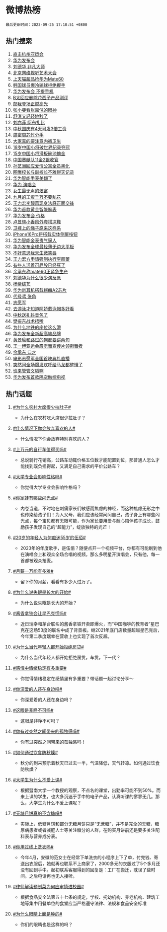 # 微博热榜

`最后更新时间：2023-09-25 17:10:51 +0800`

## 热门搜索

1. [直击杭州亚运会](https://m.weibo.cn/search?containerid=100103type%3D1%26t%3D10%26q%3D%23%E7%9B%B4%E5%87%BB%E6%9D%AD%E5%B7%9E%E4%BA%9A%E8%BF%90%E4%BC%9A%23&stream_entry_id=51&isnewpage=1&extparam=seat%3D1%26q%3D%2523%25E7%259B%25B4%25E5%2587%25BB%25E6%259D%25AD%25E5%25B7%259E%25E4%25BA%259A%25E8%25BF%2590%25E4%25BC%259A%2523%26dgr%3D0%26filter_type%3Drealtimehot%26pos%3D0%26c_type%3D51%26stream_entry_id%3D51%26cate%3D10103%26display_time%3D1695633050%26pre_seqid%3D1695633050378013082195)
1. [华为发布会](https://m.weibo.cn/search?containerid=100103type%3D1%26t%3D10%26q%3D%E5%8D%8E%E4%B8%BA%E5%8F%91%E5%B8%83%E4%BC%9A&stream_entry_id=31&isnewpage=1&extparam=seat%3D1%26q%3D%25E5%258D%258E%25E4%25B8%25BA%25E5%258F%2591%25E5%25B8%2583%25E4%25BC%259A%26dgr%3D0%26flag%3D4%26c_type%3D31%26realpos%3D1%26cate%3D5001%26filter_type%3Drealtimehot%26pos%3D0%26lcate%3D5001%26band_rank%3D1%26stream_entry_id%3D31%26display_time%3D1695633050%26pre_seqid%3D1695633050378013082195)
1. [刘德华 非凡大师](https://m.weibo.cn/search?containerid=100103type%3D1%26t%3D10%26q%3D%E5%88%98%E5%BE%B7%E5%8D%8E+%E9%9D%9E%E5%87%A1%E5%A4%A7%E5%B8%88&stream_entry_id=31&isnewpage=1&extparam=seat%3D1%26q%3D%25E5%2588%2598%25E5%25BE%25B7%25E5%258D%258E%2520%25E9%259D%259E%25E5%2587%25A1%25E5%25A4%25A7%25E5%25B8%2588%26dgr%3D0%26flag%3D4%26c_type%3D31%26realpos%3D2%26cate%3D5001%26filter_type%3Drealtimehot%26pos%3D1%26lcate%3D5001%26band_rank%3D2%26stream_entry_id%3D31%26display_time%3D1695633050%26pre_seqid%3D1695633050378013082195)
1. [北京网络视听艺术大会](https://m.weibo.cn/search?containerid=100103type%3D1%26t%3D10%26q%3D%23%E5%8C%97%E4%BA%AC%E7%BD%91%E7%BB%9C%E8%A7%86%E5%90%AC%E8%89%BA%E6%9C%AF%E5%A4%A7%E4%BC%9A%23&stream_entry_id=31&isnewpage=1&extparam=seat%3D1%26q%3D%2523%25E5%258C%2597%25E4%25BA%25AC%25E7%25BD%2591%25E7%25BB%259C%25E8%25A7%2586%25E5%2590%25AC%25E8%2589%25BA%25E6%259C%25AF%25E5%25A4%25A7%25E4%25BC%259A%2523%26dgr%3D0%26flag%3D0%26c_type%3D31%26realpos%3D3%26cate%3D5001%26filter_type%3Drealtimehot%26pos%3D2%26lcate%3D5001%26band_rank%3D3%26stream_entry_id%3D31%26display_time%3D1695633050%26pre_seqid%3D1695633050378013082195)
1. [上天猫超品抢华为Mate60](https://m.weibo.cn/search?containerid=100103type%3D1%26t%3D10%26q%3D%23%E4%B8%8A%E5%A4%A9%E7%8C%AB%E8%B6%85%E5%93%81%E6%8A%A2%E5%8D%8E%E4%B8%BAMate60%23&stream_entry_id=31&isnewpage=1&extparam=seat%3D1%26q%3D%2523%25E4%25B8%258A%25E5%25A4%25A9%25E7%258C%25AB%25E8%25B6%2585%25E5%2593%2581%25E6%258A%25A2%25E5%258D%258E%25E4%25B8%25BAMate60%2523%26is_ad_pos%3D1%26adid%3D205489%26c_type%3D31%26band_rank%3D4%26cate%3D5001%26dgr%3D0%26stream_entry_id%3D31%26pos%3D3%26topic_ad%3D1%26filter_type%3Drealtimehot%26lcate%3D5001%26display_time%3D1695633050%26pre_seqid%3D1695633050378013082195)
1. [韩国球员爆冷输球拒绝握手](https://m.weibo.cn/search?containerid=100103type%3D1%26t%3D10%26q%3D%23%E9%9F%A9%E5%9B%BD%E7%90%83%E5%91%98%E7%88%86%E5%86%B7%E8%BE%93%E7%90%83%E6%8B%92%E7%BB%9D%E6%8F%A1%E6%89%8B%23&stream_entry_id=31&isnewpage=1&extparam=seat%3D1%26q%3D%2523%25E9%259F%25A9%25E5%259B%25BD%25E7%2590%2583%25E5%2591%2598%25E7%2588%2586%25E5%2586%25B7%25E8%25BE%2593%25E7%2590%2583%25E6%258B%2592%25E7%25BB%259D%25E6%258F%25A1%25E6%2589%258B%2523%26dgr%3D0%26flag%3D1%26c_type%3D31%26realpos%3D4%26cate%3D5001%26filter_type%3Drealtimehot%26pos%3D4%26lcate%3D5001%26band_rank%3D4%26stream_entry_id%3D31%26display_time%3D1695633050%26pre_seqid%3D1695633050378013082195)
1. [华为发布会 不提手机](https://m.weibo.cn/search?containerid=100103type%3D1%26t%3D10%26q%3D%E5%8D%8E%E4%B8%BA%E5%8F%91%E5%B8%83%E4%BC%9A+%E4%B8%8D%E6%8F%90%E6%89%8B%E6%9C%BA&stream_entry_id=31&isnewpage=1&extparam=seat%3D1%26q%3D%25E5%258D%258E%25E4%25B8%25BA%25E5%258F%2591%25E5%25B8%2583%25E4%25BC%259A%2520%25E4%25B8%258D%25E6%258F%2590%25E6%2589%258B%25E6%259C%25BA%26dgr%3D0%26flag%3D1%26c_type%3D31%26realpos%3D5%26cate%3D5001%26filter_type%3Drealtimehot%26pos%3D5%26lcate%3D5001%26band_rank%3D5%26stream_entry_id%3D31%26display_time%3D1695633050%26pre_seqid%3D1695633050378013082195)
1. [B太回应删除花西子产品测评](https://m.weibo.cn/search?containerid=100103type%3D1%26t%3D10%26q%3D%23B%E5%A4%AA%E5%9B%9E%E5%BA%94%E5%88%A0%E9%99%A4%E8%8A%B1%E8%A5%BF%E5%AD%90%E4%BA%A7%E5%93%81%E6%B5%8B%E8%AF%84%23&stream_entry_id=31&isnewpage=1&extparam=seat%3D1%26q%3D%2523B%25E5%25A4%25AA%25E5%259B%259E%25E5%25BA%2594%25E5%2588%25A0%25E9%2599%25A4%25E8%258A%25B1%25E8%25A5%25BF%25E5%25AD%2590%25E4%25BA%25A7%25E5%2593%2581%25E6%25B5%258B%25E8%25AF%2584%2523%26dgr%3D0%26flag%3D1%26c_type%3D31%26realpos%3D6%26cate%3D5001%26filter_type%3Drealtimehot%26pos%3D6%26lcate%3D5001%26band_rank%3D6%26stream_entry_id%3D31%26display_time%3D1695633050%26pre_seqid%3D1695633050378013082195)
1. [邮我登场正燃高光](https://m.weibo.cn/search?containerid=100103type%3D1%26t%3D10%26q%3D%23%E9%82%AE%E6%88%91%E7%99%BB%E5%9C%BA%E6%AD%A3%E7%87%83%E9%AB%98%E5%85%89%23&stream_entry_id=31&isnewpage=1&extparam=seat%3D1%26q%3D%2523%25E9%2582%25AE%25E6%2588%2591%25E7%2599%25BB%25E5%259C%25BA%25E6%25AD%25A3%25E7%2587%2583%25E9%25AB%2598%25E5%2585%2589%2523%26is_ad_pos%3D1%26adid%3D205365%26c_type%3D31%26band_rank%3D7%26cate%3D5001%26dgr%3D0%26stream_entry_id%3D31%26pos%3D7%26topic_ad%3D1%26filter_type%3Drealtimehot%26lcate%3D5001%26display_time%3D1695633050%26pre_seqid%3D1695633050378013082195)
1. [张小斐看张嘉倪的眼神](https://m.weibo.cn/search?containerid=100103type%3D1%26t%3D10%26q%3D%E5%BC%A0%E5%B0%8F%E6%96%90%E7%9C%8B%E5%BC%A0%E5%98%89%E5%80%AA%E7%9A%84%E7%9C%BC%E7%A5%9E&stream_entry_id=31&isnewpage=1&extparam=seat%3D1%26q%3D%25E5%25BC%25A0%25E5%25B0%258F%25E6%2596%2590%25E7%259C%258B%25E5%25BC%25A0%25E5%2598%2589%25E5%2580%25AA%25E7%259A%2584%25E7%259C%25BC%25E7%25A5%259E%26dgr%3D0%26flag%3D2%26c_type%3D31%26realpos%3D7%26cate%3D5001%26filter_type%3Drealtimehot%26pos%3D8%26lcate%3D5001%26band_rank%3D7%26stream_entry_id%3D31%26display_time%3D1695633050%26pre_seqid%3D1695633050378013082195)
1. [舒淇又轻轻地秒了](https://m.weibo.cn/search?containerid=100103type%3D1%26t%3D10%26q%3D%E8%88%92%E6%B7%87%E5%8F%88%E8%BD%BB%E8%BD%BB%E5%9C%B0%E7%A7%92%E4%BA%86&stream_entry_id=31&isnewpage=1&extparam=seat%3D1%26q%3D%25E8%2588%2592%25E6%25B7%2587%25E5%258F%2588%25E8%25BD%25BB%25E8%25BD%25BB%25E5%259C%25B0%25E7%25A7%2592%25E4%25BA%2586%26dgr%3D0%26flag%3D1%26c_type%3D31%26realpos%3D8%26cate%3D5001%26filter_type%3Drealtimehot%26pos%3D9%26lcate%3D5001%26band_rank%3D8%26stream_entry_id%3D31%26display_time%3D1695633050%26pre_seqid%3D1695633050378013082195)
1. [刘亦菲 阿布扎比](https://m.weibo.cn/search?containerid=100103type%3D1%26t%3D10%26q%3D%E5%88%98%E4%BA%A6%E8%8F%B2+%E9%98%BF%E5%B8%83%E6%89%8E%E6%AF%94&stream_entry_id=31&isnewpage=1&extparam=seat%3D1%26q%3D%25E5%2588%2598%25E4%25BA%25A6%25E8%258F%25B2%2520%25E9%2598%25BF%25E5%25B8%2583%25E6%2589%258E%25E6%25AF%2594%26dgr%3D0%26flag%3D0%26c_type%3D31%26realpos%3D9%26cate%3D5001%26filter_type%3Drealtimehot%26pos%3D10%26lcate%3D5001%26band_rank%3D9%26stream_entry_id%3D31%26display_time%3D1695633050%26pre_seqid%3D1695633050378013082195)
1. [中秋国庆有4天可发3倍工资](https://m.weibo.cn/search?containerid=100103type%3D1%26t%3D10%26q%3D%23%E4%B8%AD%E7%A7%8B%E5%9B%BD%E5%BA%86%E6%9C%894%E5%A4%A9%E5%8F%AF%E5%8F%913%E5%80%8D%E5%B7%A5%E8%B5%84%23&stream_entry_id=31&isnewpage=1&extparam=seat%3D1%26q%3D%2523%25E4%25B8%25AD%25E7%25A7%258B%25E5%259B%25BD%25E5%25BA%2586%25E6%259C%25894%25E5%25A4%25A9%25E5%258F%25AF%25E5%258F%25913%25E5%2580%258D%25E5%25B7%25A5%25E8%25B5%2584%2523%26dgr%3D0%26flag%3D0%26c_type%3D31%26realpos%3D10%26cate%3D5001%26filter_type%3Drealtimehot%26pos%3D11%26lcate%3D5001%26band_rank%3D10%26stream_entry_id%3D31%26display_time%3D1695633050%26pre_seqid%3D1695633050378013082195)
1. [周密周芯竹分手](https://m.weibo.cn/search?containerid=100103type%3D1%26t%3D10%26q%3D%23%E5%91%A8%E5%AF%86%E5%91%A8%E8%8A%AF%E7%AB%B9%E5%88%86%E6%89%8B%23&stream_entry_id=31&isnewpage=1&extparam=seat%3D1%26q%3D%2523%25E5%2591%25A8%25E5%25AF%2586%25E5%2591%25A8%25E8%258A%25AF%25E7%25AB%25B9%25E5%2588%2586%25E6%2589%258B%2523%26dgr%3D0%26flag%3D2%26c_type%3D31%26realpos%3D11%26cate%3D5001%26filter_type%3Drealtimehot%26pos%3D12%26lcate%3D5001%26band_rank%3D11%26stream_entry_id%3D31%26display_time%3D1695633050%26pre_seqid%3D1695633050378013082195)
1. [大家真的要注意内裤卫生](https://m.weibo.cn/search?containerid=100103type%3D1%26t%3D10%26q%3D%E5%A4%A7%E5%AE%B6%E7%9C%9F%E7%9A%84%E8%A6%81%E6%B3%A8%E6%84%8F%E5%86%85%E8%A3%A4%E5%8D%AB%E7%94%9F&stream_entry_id=31&isnewpage=1&extparam=seat%3D1%26q%3D%25E5%25A4%25A7%25E5%25AE%25B6%25E7%259C%259F%25E7%259A%2584%25E8%25A6%2581%25E6%25B3%25A8%25E6%2584%258F%25E5%2586%2585%25E8%25A3%25A4%25E5%258D%25AB%25E7%2594%259F%26dgr%3D0%26flag%3D0%26c_type%3D31%26realpos%3D12%26cate%3D5001%26filter_type%3Drealtimehot%26pos%3D13%26lcate%3D5001%26band_rank%3D12%26stream_entry_id%3D31%26display_time%3D1695633050%26pre_seqid%3D1695633050378013082195)
1. [18岁中国小将破世界纪录夺冠](https://m.weibo.cn/search?containerid=100103type%3D1%26t%3D10%26q%3D%2318%E5%B2%81%E4%B8%AD%E5%9B%BD%E5%B0%8F%E5%B0%86%E7%A0%B4%E4%B8%96%E7%95%8C%E7%BA%AA%E5%BD%95%E5%A4%BA%E5%86%A0%23&stream_entry_id=31&isnewpage=1&extparam=seat%3D1%26q%3D%252318%25E5%25B2%2581%25E4%25B8%25AD%25E5%259B%25BD%25E5%25B0%258F%25E5%25B0%2586%25E7%25A0%25B4%25E4%25B8%2596%25E7%2595%258C%25E7%25BA%25AA%25E5%25BD%2595%25E5%25A4%25BA%25E5%2586%25A0%2523%26dgr%3D0%26flag%3D0%26c_type%3D31%26realpos%3D13%26cate%3D5001%26filter_type%3Drealtimehot%26pos%3D14%26lcate%3D5001%26band_rank%3D13%26stream_entry_id%3D31%26display_time%3D1695633050%26pre_seqid%3D1695633050378013082195)
1. [15岁中国小将滑板碗池摘金](https://m.weibo.cn/search?containerid=100103type%3D1%26t%3D10%26q%3D%2315%E5%B2%81%E4%B8%AD%E5%9B%BD%E5%B0%8F%E5%B0%86%E6%BB%91%E6%9D%BF%E7%A2%97%E6%B1%A0%E6%91%98%E9%87%91%23&stream_entry_id=31&isnewpage=1&extparam=seat%3D1%26q%3D%252315%25E5%25B2%2581%25E4%25B8%25AD%25E5%259B%25BD%25E5%25B0%258F%25E5%25B0%2586%25E6%25BB%2591%25E6%259D%25BF%25E7%25A2%2597%25E6%25B1%25A0%25E6%2591%2598%25E9%2587%2591%2523%26dgr%3D0%26flag%3D0%26c_type%3D31%26realpos%3D14%26cate%3D5001%26filter_type%3Drealtimehot%26pos%3D15%26lcate%3D5001%26band_rank%3D14%26stream_entry_id%3D31%26display_time%3D1695633050%26pre_seqid%3D1695633050378013082195)
1. [中国赛艇队11金2银收官](https://m.weibo.cn/search?containerid=100103type%3D1%26t%3D10%26q%3D%23%E4%B8%AD%E5%9B%BD%E8%B5%9B%E8%89%87%E9%98%9F11%E9%87%912%E9%93%B6%E6%94%B6%E5%AE%98%23&stream_entry_id=31&isnewpage=1&extparam=seat%3D1%26q%3D%2523%25E4%25B8%25AD%25E5%259B%25BD%25E8%25B5%259B%25E8%2589%2587%25E9%2598%259F11%25E9%2587%25912%25E9%2593%25B6%25E6%2594%25B6%25E5%25AE%2598%2523%26dgr%3D0%26flag%3D0%26c_type%3D31%26realpos%3D15%26cate%3D5001%26filter_type%3Drealtimehot%26pos%3D16%26lcate%3D5001%26band_rank%3D15%26stream_entry_id%3D31%26display_time%3D1695633050%26pre_seqid%3D1695633050378013082195)
1. [孙艺洲回应爱情公寓全员黑化](https://m.weibo.cn/search?containerid=100103type%3D1%26t%3D10%26q%3D%23%E5%AD%99%E8%89%BA%E6%B4%B2%E5%9B%9E%E5%BA%94%E7%88%B1%E6%83%85%E5%85%AC%E5%AF%93%E5%85%A8%E5%91%98%E9%BB%91%E5%8C%96%23&stream_entry_id=31&isnewpage=1&extparam=seat%3D1%26q%3D%2523%25E5%25AD%2599%25E8%2589%25BA%25E6%25B4%25B2%25E5%259B%259E%25E5%25BA%2594%25E7%2588%25B1%25E6%2583%2585%25E5%2585%25AC%25E5%25AF%2593%25E5%2585%25A8%25E5%2591%2598%25E9%25BB%2591%25E5%258C%2596%2523%26dgr%3D0%26flag%3D1%26c_type%3D31%26realpos%3D16%26cate%3D5001%26filter_type%3Drealtimehot%26pos%3D17%26lcate%3D5001%26band_rank%3D16%26stream_entry_id%3D31%26display_time%3D1695633050%26pre_seqid%3D1695633050378013082195)
1. [网曝校长与副校长不雅聊天记录](https://m.weibo.cn/search?containerid=100103type%3D1%26t%3D10%26q%3D%23%E7%BD%91%E6%9B%9D%E6%A0%A1%E9%95%BF%E4%B8%8E%E5%89%AF%E6%A0%A1%E9%95%BF%E4%B8%8D%E9%9B%85%E8%81%8A%E5%A4%A9%E8%AE%B0%E5%BD%95%23&stream_entry_id=31&isnewpage=1&extparam=seat%3D1%26q%3D%2523%25E7%25BD%2591%25E6%259B%259D%25E6%25A0%25A1%25E9%2595%25BF%25E4%25B8%258E%25E5%2589%25AF%25E6%25A0%25A1%25E9%2595%25BF%25E4%25B8%258D%25E9%259B%2585%25E8%2581%258A%25E5%25A4%25A9%25E8%25AE%25B0%25E5%25BD%2595%2523%26dgr%3D0%26flag%3D2%26c_type%3D31%26realpos%3D17%26cate%3D5001%26filter_type%3Drealtimehot%26pos%3D18%26lcate%3D5001%26band_rank%3D17%26stream_entry_id%3D31%26display_time%3D1695633050%26pre_seqid%3D1695633050378013082195)
1. [华为智能手表美翻了](https://m.weibo.cn/search?containerid=100103type%3D1%26t%3D10%26q%3D%23%E5%8D%8E%E4%B8%BA%E6%99%BA%E8%83%BD%E6%89%8B%E8%A1%A8%E7%BE%8E%E7%BF%BB%E4%BA%86%23&stream_entry_id=31&isnewpage=1&extparam=seat%3D1%26q%3D%2523%25E5%258D%258E%25E4%25B8%25BA%25E6%2599%25BA%25E8%2583%25BD%25E6%2589%258B%25E8%25A1%25A8%25E7%25BE%258E%25E7%25BF%25BB%25E4%25BA%2586%2523%26dgr%3D0%26flag%3D0%26adid%3D205105%26c_type%3D31%26realpos%3D18%26cate%3D5001%26filter_type%3Drealtimehot%26pos%3D19%26lcate%3D5001%26band_rank%3D18%26stream_entry_id%3D31%26display_time%3D1695633050%26pre_seqid%3D1695633050378013082195)
1. [华为 演唱会](https://m.weibo.cn/search?containerid=100103type%3D1%26t%3D10%26q%3D%E5%8D%8E%E4%B8%BA+%E6%BC%94%E5%94%B1%E4%BC%9A&stream_entry_id=31&isnewpage=1&extparam=seat%3D1%26q%3D%25E5%258D%258E%25E4%25B8%25BA%2520%25E6%25BC%2594%25E5%2594%25B1%25E4%25BC%259A%26dgr%3D0%26flag%3D1%26c_type%3D31%26realpos%3D19%26cate%3D5001%26filter_type%3Drealtimehot%26pos%3D20%26lcate%3D5001%26band_rank%3D19%26stream_entry_id%3D31%26display_time%3D1695633050%26pre_seqid%3D1695633050378013082195)
1. [女生最无声的炫富](https://m.weibo.cn/search?containerid=100103type%3D1%26t%3D10%26q%3D%E5%A5%B3%E7%94%9F%E6%9C%80%E6%97%A0%E5%A3%B0%E7%9A%84%E7%82%AB%E5%AF%8C&stream_entry_id=31&isnewpage=1&extparam=seat%3D1%26q%3D%25E5%25A5%25B3%25E7%2594%259F%25E6%259C%2580%25E6%2597%25A0%25E5%25A3%25B0%25E7%259A%2584%25E7%2582%25AB%25E5%25AF%258C%26dgr%3D0%26flag%3D1%26c_type%3D31%26realpos%3D20%26cate%3D5001%26filter_type%3Drealtimehot%26pos%3D21%26lcate%3D5001%26band_rank%3D20%26stream_entry_id%3D31%26display_time%3D1695633050%26pre_seqid%3D1695633050378013082195)
1. [九月的工资千万不要乱花](https://m.weibo.cn/search?containerid=100103type%3D1%26t%3D10%26q%3D%23%E4%B9%9D%E6%9C%88%E7%9A%84%E5%B7%A5%E8%B5%84%E5%8D%83%E4%B8%87%E4%B8%8D%E8%A6%81%E4%B9%B1%E8%8A%B1%23&stream_entry_id=31&isnewpage=1&extparam=seat%3D1%26q%3D%2523%25E4%25B9%259D%25E6%259C%2588%25E7%259A%2584%25E5%25B7%25A5%25E8%25B5%2584%25E5%258D%2583%25E4%25B8%2587%25E4%25B8%258D%25E8%25A6%2581%25E4%25B9%25B1%25E8%258A%25B1%2523%26dgr%3D0%26flag%3D1%26c_type%3D31%26realpos%3D21%26cate%3D5001%26filter_type%3Drealtimehot%26pos%3D22%26lcate%3D5001%26band_rank%3D21%26stream_entry_id%3D31%26display_time%3D1695633050%26pre_seqid%3D1695633050378013082195)
1. [王力宏李靓蕾现身法庭正面交锋](https://m.weibo.cn/search?containerid=100103type%3D1%26t%3D10%26q%3D%23%E7%8E%8B%E5%8A%9B%E5%AE%8F%E6%9D%8E%E9%9D%93%E8%95%BE%E7%8E%B0%E8%BA%AB%E6%B3%95%E5%BA%AD%E6%AD%A3%E9%9D%A2%E4%BA%A4%E9%94%8B%23&stream_entry_id=31&isnewpage=1&extparam=seat%3D1%26q%3D%2523%25E7%258E%258B%25E5%258A%259B%25E5%25AE%258F%25E6%259D%258E%25E9%259D%2593%25E8%2595%25BE%25E7%258E%25B0%25E8%25BA%25AB%25E6%25B3%2595%25E5%25BA%25AD%25E6%25AD%25A3%25E9%259D%25A2%25E4%25BA%25A4%25E9%2594%258B%2523%26dgr%3D0%26flag%3D2%26c_type%3D31%26realpos%3D22%26cate%3D5001%26filter_type%3Drealtimehot%26pos%3D23%26lcate%3D5001%26band_rank%3D22%26stream_entry_id%3D31%26display_time%3D1695633050%26pre_seqid%3D1695633050378013082195)
1. [华为首款黄金智能腕表](https://m.weibo.cn/search?containerid=100103type%3D1%26t%3D10%26q%3D%23%E5%8D%8E%E4%B8%BA%E9%A6%96%E6%AC%BE%E9%BB%84%E9%87%91%E6%99%BA%E8%83%BD%E8%85%95%E8%A1%A8%23&stream_entry_id=31&isnewpage=1&extparam=seat%3D1%26q%3D%2523%25E5%258D%258E%25E4%25B8%25BA%25E9%25A6%2596%25E6%25AC%25BE%25E9%25BB%2584%25E9%2587%2591%25E6%2599%25BA%25E8%2583%25BD%25E8%2585%2595%25E8%25A1%25A8%2523%26dgr%3D0%26flag%3D0%26c_type%3D31%26realpos%3D23%26cate%3D5001%26filter_type%3Drealtimehot%26pos%3D24%26lcate%3D5001%26band_rank%3D23%26stream_entry_id%3D31%26display_time%3D1695633050%26pre_seqid%3D1695633050378013082195)
1. [华为发布会 价格](https://m.weibo.cn/search?containerid=100103type%3D1%26t%3D10%26q%3D%E5%8D%8E%E4%B8%BA%E5%8F%91%E5%B8%83%E4%BC%9A+%E4%BB%B7%E6%A0%BC&stream_entry_id=31&isnewpage=1&extparam=seat%3D1%26q%3D%25E5%258D%258E%25E4%25B8%25BA%25E5%258F%2591%25E5%25B8%2583%25E4%25BC%259A%2520%25E4%25BB%25B7%25E6%25A0%25BC%26dgr%3D0%26flag%3D1%26c_type%3D31%26realpos%3D24%26cate%3D5001%26filter_type%3Drealtimehot%26pos%3D25%26lcate%3D5001%26band_rank%3D24%26stream_entry_id%3D31%26display_time%3D1695633050%26pre_seqid%3D1695633050378013082195)
1. [卢昱晓小香风外套搭凉鞋](https://m.weibo.cn/search?containerid=100103type%3D1%26t%3D10%26q%3D%23%E5%8D%A2%E6%98%B1%E6%99%93%E5%B0%8F%E9%A6%99%E9%A3%8E%E5%A4%96%E5%A5%97%E6%90%AD%E5%87%89%E9%9E%8B%23&stream_entry_id=31&isnewpage=1&extparam=seat%3D1%26q%3D%2523%25E5%258D%25A2%25E6%2598%25B1%25E6%2599%2593%25E5%25B0%258F%25E9%25A6%2599%25E9%25A3%258E%25E5%25A4%2596%25E5%25A5%2597%25E6%2590%25AD%25E5%2587%2589%25E9%259E%258B%2523%26dgr%3D0%26flag%3D1%26c_type%3D31%26realpos%3D25%26cate%3D5001%26filter_type%3Drealtimehot%26pos%3D26%26lcate%3D5001%26band_rank%3D25%26stream_entry_id%3D31%26display_time%3D1695633050%26pre_seqid%3D1695633050378013082195)
1. [卫裤上的绳子原来这样系](https://m.weibo.cn/search?containerid=100103type%3D1%26t%3D10%26q%3D%E5%8D%AB%E8%A3%A4%E4%B8%8A%E7%9A%84%E7%BB%B3%E5%AD%90%E5%8E%9F%E6%9D%A5%E8%BF%99%E6%A0%B7%E7%B3%BB&stream_entry_id=31&isnewpage=1&extparam=seat%3D1%26q%3D%25E5%258D%25AB%25E8%25A3%25A4%25E4%25B8%258A%25E7%259A%2584%25E7%25BB%25B3%25E5%25AD%2590%25E5%258E%259F%25E6%259D%25A5%25E8%25BF%2599%25E6%25A0%25B7%25E7%25B3%25BB%26dgr%3D0%26flag%3D0%26c_type%3D31%26realpos%3D26%26cate%3D5001%26filter_type%3Drealtimehot%26pos%3D27%26lcate%3D5001%26band_rank%3D26%26stream_entry_id%3D31%26display_time%3D1695633050%26pre_seqid%3D1695633050378013082195)
1. [iPhone16Pro将搭载实体侧屏按钮](https://m.weibo.cn/search?containerid=100103type%3D1%26t%3D10%26q%3D%23iPhone16Pro%E5%B0%86%E6%90%AD%E8%BD%BD%E5%AE%9E%E4%BD%93%E4%BE%A7%E5%B1%8F%E6%8C%89%E9%92%AE%23&stream_entry_id=31&isnewpage=1&extparam=seat%3D1%26q%3D%2523iPhone16Pro%25E5%25B0%2586%25E6%2590%25AD%25E8%25BD%25BD%25E5%25AE%259E%25E4%25BD%2593%25E4%25BE%25A7%25E5%25B1%258F%25E6%258C%2589%25E9%2592%25AE%2523%26dgr%3D0%26flag%3D0%26c_type%3D31%26realpos%3D27%26cate%3D5001%26filter_type%3Drealtimehot%26pos%3D28%26lcate%3D5001%26band_rank%3D27%26stream_entry_id%3D31%26display_time%3D1695633050%26pre_seqid%3D1695633050378013082195)
1. [华为智能金表贵气逼人](https://m.weibo.cn/search?containerid=100103type%3D1%26t%3D10%26q%3D%23%E5%8D%8E%E4%B8%BA%E6%99%BA%E8%83%BD%E9%87%91%E8%A1%A8%E8%B4%B5%E6%B0%94%E9%80%BC%E4%BA%BA%23&stream_entry_id=31&isnewpage=1&extparam=seat%3D1%26q%3D%2523%25E5%258D%258E%25E4%25B8%25BA%25E6%2599%25BA%25E8%2583%25BD%25E9%2587%2591%25E8%25A1%25A8%25E8%25B4%25B5%25E6%25B0%2594%25E9%2580%25BC%25E4%25BA%25BA%2523%26dgr%3D0%26flag%3D0%26adid%3D205283%26c_type%3D31%26realpos%3D28%26cate%3D5001%26filter_type%3Drealtimehot%26pos%3D29%26lcate%3D5001%26band_rank%3D28%26stream_entry_id%3D31%26display_time%3D1695633050%26pre_seqid%3D1695633050378013082195)
1. [华为发布全球最轻薄无边大平板](https://m.weibo.cn/search?containerid=100103type%3D1%26t%3D10%26q%3D%23%E5%8D%8E%E4%B8%BA%E5%8F%91%E5%B8%83%E5%85%A8%E7%90%83%E6%9C%80%E8%BD%BB%E8%96%84%E6%97%A0%E8%BE%B9%E5%A4%A7%E5%B9%B3%E6%9D%BF%23&stream_entry_id=31&isnewpage=1&extparam=seat%3D1%26q%3D%2523%25E5%258D%258E%25E4%25B8%25BA%25E5%258F%2591%25E5%25B8%2583%25E5%2585%25A8%25E7%2590%2583%25E6%259C%2580%25E8%25BD%25BB%25E8%2596%2584%25E6%2597%25A0%25E8%25BE%25B9%25E5%25A4%25A7%25E5%25B9%25B3%25E6%259D%25BF%2523%26dgr%3D0%26flag%3D0%26c_type%3D31%26realpos%3D29%26cate%3D5001%26filter_type%3Drealtimehot%26pos%3D30%26lcate%3D5001%26band_rank%3D29%26stream_entry_id%3D31%26display_time%3D1695633050%26pre_seqid%3D1695633050378013082195)
1. [不好意思我天生微笑唇](https://m.weibo.cn/search?containerid=100103type%3D1%26t%3D10%26q%3D%E4%B8%8D%E5%A5%BD%E6%84%8F%E6%80%9D%E6%88%91%E5%A4%A9%E7%94%9F%E5%BE%AE%E7%AC%91%E5%94%87&stream_entry_id=31&isnewpage=1&extparam=seat%3D1%26q%3D%25E4%25B8%258D%25E5%25A5%25BD%25E6%2584%258F%25E6%2580%259D%25E6%2588%2591%25E5%25A4%25A9%25E7%2594%259F%25E5%25BE%25AE%25E7%25AC%2591%25E5%2594%2587%26dgr%3D0%26flag%3D1%26c_type%3D31%26realpos%3D30%26cate%3D5001%26filter_type%3Drealtimehot%26pos%3D31%26lcate%3D5001%26band_rank%3D30%26stream_entry_id%3D31%26display_time%3D1695633050%26pre_seqid%3D1695633050378013082195)
1. [王力宏方申请强制执行李靓蕾](https://m.weibo.cn/search?containerid=100103type%3D1%26t%3D10%26q%3D%23%E7%8E%8B%E5%8A%9B%E5%AE%8F%E6%96%B9%E7%94%B3%E8%AF%B7%E5%BC%BA%E5%88%B6%E6%89%A7%E8%A1%8C%E6%9D%8E%E9%9D%93%E8%95%BE%23&stream_entry_id=31&isnewpage=1&extparam=seat%3D1%26q%3D%2523%25E7%258E%258B%25E5%258A%259B%25E5%25AE%258F%25E6%2596%25B9%25E7%2594%25B3%25E8%25AF%25B7%25E5%25BC%25BA%25E5%2588%25B6%25E6%2589%25A7%25E8%25A1%258C%25E6%259D%258E%25E9%259D%2593%25E8%2595%25BE%2523%26dgr%3D0%26flag%3D1%26c_type%3D31%26realpos%3D31%26cate%3D5001%26filter_type%3Drealtimehot%26pos%3D32%26lcate%3D5001%26band_rank%3D31%26stream_entry_id%3D31%26display_time%3D1695633050%26pre_seqid%3D1695633050378013082195)
1. [有些人活着可屁股已经死了](https://m.weibo.cn/search?containerid=100103type%3D1%26t%3D10%26q%3D%23%E6%9C%89%E4%BA%9B%E4%BA%BA%E6%B4%BB%E7%9D%80%E5%8F%AF%E5%B1%81%E8%82%A1%E5%B7%B2%E7%BB%8F%E6%AD%BB%E4%BA%86%23&stream_entry_id=31&isnewpage=1&extparam=seat%3D1%26q%3D%2523%25E6%259C%2589%25E4%25BA%259B%25E4%25BA%25BA%25E6%25B4%25BB%25E7%259D%2580%25E5%258F%25AF%25E5%25B1%2581%25E8%2582%25A1%25E5%25B7%25B2%25E7%25BB%258F%25E6%25AD%25BB%25E4%25BA%2586%2523%26dgr%3D0%26flag%3D1%26c_type%3D31%26realpos%3D32%26cate%3D5001%26filter_type%3Drealtimehot%26pos%3D33%26lcate%3D5001%26band_rank%3D32%26stream_entry_id%3D31%26display_time%3D1695633050%26pre_seqid%3D1695633050378013082195)
1. [余承东称mate60正紧急生产](https://m.weibo.cn/search?containerid=100103type%3D1%26t%3D10%26q%3D%23%E4%BD%99%E6%89%BF%E4%B8%9C%E7%A7%B0mate60%E6%AD%A3%E7%B4%A7%E6%80%A5%E7%94%9F%E4%BA%A7%23&stream_entry_id=31&isnewpage=1&extparam=seat%3D1%26q%3D%2523%25E4%25BD%2599%25E6%2589%25BF%25E4%25B8%259C%25E7%25A7%25B0mate60%25E6%25AD%25A3%25E7%25B4%25A7%25E6%2580%25A5%25E7%2594%259F%25E4%25BA%25A7%2523%26dgr%3D0%26flag%3D0%26c_type%3D31%26realpos%3D33%26cate%3D5001%26filter_type%3Drealtimehot%26pos%3D34%26lcate%3D5001%26band_rank%3D33%26stream_entry_id%3D31%26display_time%3D1695633050%26pre_seqid%3D1695633050378013082195)
1. [刘德华为什么很少演反派](https://m.weibo.cn/search?containerid=100103type%3D1%26t%3D10%26q%3D%E5%88%98%E5%BE%B7%E5%8D%8E%E4%B8%BA%E4%BB%80%E4%B9%88%E5%BE%88%E5%B0%91%E6%BC%94%E5%8F%8D%E6%B4%BE&stream_entry_id=31&isnewpage=1&extparam=seat%3D1%26q%3D%25E5%2588%2598%25E5%25BE%25B7%25E5%258D%258E%25E4%25B8%25BA%25E4%25BB%2580%25E4%25B9%2588%25E5%25BE%2588%25E5%25B0%2591%25E6%25BC%2594%25E5%258F%258D%25E6%25B4%25BE%26dgr%3D0%26flag%3D1%26c_type%3D31%26realpos%3D34%26cate%3D5001%26filter_type%3Drealtimehot%26pos%3D35%26lcate%3D5001%26band_rank%3D34%26stream_entry_id%3D31%26display_time%3D1695633050%26pre_seqid%3D1695633050378013082195)
1. [杨紫综艺](https://m.weibo.cn/search?containerid=100103type%3D1%26t%3D10%26q%3D%E6%9D%A8%E7%B4%AB%E7%BB%BC%E8%89%BA&stream_entry_id=31&isnewpage=1&extparam=seat%3D1%26q%3D%25E6%259D%25A8%25E7%25B4%25AB%25E7%25BB%25BC%25E8%2589%25BA%26dgr%3D0%26flag%3D0%26c_type%3D31%26realpos%3D35%26cate%3D5001%26filter_type%3Drealtimehot%26pos%3D36%26lcate%3D5001%26band_rank%3D35%26stream_entry_id%3D31%26display_time%3D1695633050%26pre_seqid%3D1695633050378013082195)
1. [华为新耳机搭载麒麟A2芯片](https://m.weibo.cn/search?containerid=100103type%3D1%26t%3D10%26q%3D%23%E5%8D%8E%E4%B8%BA%E6%96%B0%E8%80%B3%E6%9C%BA%E6%90%AD%E8%BD%BD%E9%BA%92%E9%BA%9FA2%E8%8A%AF%E7%89%87%23&stream_entry_id=31&isnewpage=1&extparam=seat%3D1%26q%3D%2523%25E5%258D%258E%25E4%25B8%25BA%25E6%2596%25B0%25E8%2580%25B3%25E6%259C%25BA%25E6%2590%25AD%25E8%25BD%25BD%25E9%25BA%2592%25E9%25BA%259FA2%25E8%258A%25AF%25E7%2589%2587%2523%26dgr%3D0%26flag%3D1%26c_type%3D31%26realpos%3D36%26cate%3D5001%26filter_type%3Drealtimehot%26pos%3D37%26lcate%3D5001%26band_rank%3D36%26stream_entry_id%3D31%26display_time%3D1695633050%26pre_seqid%3D1695633050378013082195)
1. [代号鸢 张角](https://m.weibo.cn/search?containerid=100103type%3D1%26t%3D10%26q%3D%E4%BB%A3%E5%8F%B7%E9%B8%A2+%E5%BC%A0%E8%A7%92&stream_entry_id=31&isnewpage=1&extparam=seat%3D1%26q%3D%25E4%25BB%25A3%25E5%258F%25B7%25E9%25B8%25A2%2520%25E5%25BC%25A0%25E8%25A7%2592%26dgr%3D0%26flag%3D1%26c_type%3D31%26realpos%3D37%26cate%3D5001%26filter_type%3Drealtimehot%26pos%3D38%26lcate%3D5001%26band_rank%3D37%26stream_entry_id%3D31%26display_time%3D1695633050%26pre_seqid%3D1695633050378013082195)
1. [志愿军](https://m.weibo.cn/search?containerid=100103type%3D1%26t%3D10%26q%3D%E5%BF%97%E6%84%BF%E5%86%9B&stream_entry_id=31&isnewpage=1&extparam=seat%3D1%26q%3D%25E5%25BF%2597%25E6%2584%25BF%25E5%2586%259B%26dgr%3D0%26flag%3D1%26c_type%3D31%26realpos%3D38%26cate%3D5001%26filter_type%3Drealtimehot%26pos%3D39%26lcate%3D5001%26band_rank%3D38%26stream_entry_id%3D31%26display_time%3D1695633050%26pre_seqid%3D1695633050378013082195)
1. [去游泳才知道阿娇戴泳帽多好看](https://m.weibo.cn/search?containerid=100103type%3D1%26t%3D10%26q%3D%23%E5%8E%BB%E6%B8%B8%E6%B3%B3%E6%89%8D%E7%9F%A5%E9%81%93%E9%98%BF%E5%A8%87%E6%88%B4%E6%B3%B3%E5%B8%BD%E5%A4%9A%E5%A5%BD%E7%9C%8B%23&stream_entry_id=31&isnewpage=1&extparam=seat%3D1%26q%3D%2523%25E5%258E%25BB%25E6%25B8%25B8%25E6%25B3%25B3%25E6%2589%258D%25E7%259F%25A5%25E9%2581%2593%25E9%2598%25BF%25E5%25A8%2587%25E6%2588%25B4%25E6%25B3%25B3%25E5%25B8%25BD%25E5%25A4%259A%25E5%25A5%25BD%25E7%259C%258B%2523%26dgr%3D0%26flag%3D0%26c_type%3D31%26realpos%3D39%26cate%3D5001%26filter_type%3Drealtimehot%26pos%3D40%26lcate%3D5001%26band_rank%3D39%26stream_entry_id%3D31%26display_time%3D1695633050%26pre_seqid%3D1695633050378013082195)
1. [中秋送礼抖音包了](https://m.weibo.cn/search?containerid=100103type%3D1%26t%3D10%26q%3D%23%E4%B8%AD%E7%A7%8B%E9%80%81%E7%A4%BC%E6%8A%96%E9%9F%B3%E5%8C%85%E4%BA%86%23&stream_entry_id=31&isnewpage=1&extparam=seat%3D1%26q%3D%2523%25E4%25B8%25AD%25E7%25A7%258B%25E9%2580%2581%25E7%25A4%25BC%25E6%258A%2596%25E9%259F%25B3%25E5%258C%2585%25E4%25BA%2586%2523%26dgr%3D0%26flag%3D0%26adid%3D205626%26c_type%3D31%26realpos%3D40%26cate%3D5001%26filter_type%3Drealtimehot%26pos%3D41%26lcate%3D5001%26band_rank%3D40%26stream_entry_id%3D31%26display_time%3D1695633050%26pre_seqid%3D1695633050378013082195)
1. [樊振东战术捂嘴](https://m.weibo.cn/search?containerid=100103type%3D1%26t%3D10%26q%3D%23%E6%A8%8A%E6%8C%AF%E4%B8%9C%E6%88%98%E6%9C%AF%E6%8D%82%E5%98%B4%23&stream_entry_id=31&isnewpage=1&extparam=seat%3D1%26q%3D%2523%25E6%25A8%258A%25E6%258C%25AF%25E4%25B8%259C%25E6%2588%2598%25E6%259C%25AF%25E6%258D%2582%25E5%2598%25B4%2523%26dgr%3D0%26flag%3D1%26c_type%3D31%26realpos%3D41%26cate%3D5001%26filter_type%3Drealtimehot%26pos%3D42%26lcate%3D5001%26band_rank%3D41%26stream_entry_id%3D31%26display_time%3D1695633050%26pre_seqid%3D1695633050378013082195)
1. [为什么地铁的座位这么滑](https://m.weibo.cn/search?containerid=100103type%3D1%26t%3D10%26q%3D%23%E4%B8%BA%E4%BB%80%E4%B9%88%E5%9C%B0%E9%93%81%E7%9A%84%E5%BA%A7%E4%BD%8D%E8%BF%99%E4%B9%88%E6%BB%91%23&stream_entry_id=31&isnewpage=1&extparam=seat%3D1%26q%3D%2523%25E4%25B8%25BA%25E4%25BB%2580%25E4%25B9%2588%25E5%259C%25B0%25E9%2593%2581%25E7%259A%2584%25E5%25BA%25A7%25E4%25BD%258D%25E8%25BF%2599%25E4%25B9%2588%25E6%25BB%2591%2523%26dgr%3D0%26flag%3D1%26c_type%3D31%26realpos%3D42%26cate%3D5001%26filter_type%3Drealtimehot%26pos%3D43%26lcate%3D5001%26band_rank%3D42%26stream_entry_id%3D31%26display_time%3D1695633050%26pre_seqid%3D1695633050378013082195)
1. [华为发布全新超高端品牌](https://m.weibo.cn/search?containerid=100103type%3D1%26t%3D10%26q%3D%23%E5%8D%8E%E4%B8%BA%E5%8F%91%E5%B8%83%E5%85%A8%E6%96%B0%E8%B6%85%E9%AB%98%E7%AB%AF%E5%93%81%E7%89%8C%23&stream_entry_id=31&isnewpage=1&extparam=seat%3D1%26q%3D%2523%25E5%258D%258E%25E4%25B8%25BA%25E5%258F%2591%25E5%25B8%2583%25E5%2585%25A8%25E6%2596%25B0%25E8%25B6%2585%25E9%25AB%2598%25E7%25AB%25AF%25E5%2593%2581%25E7%2589%258C%2523%26dgr%3D0%26flag%3D0%26c_type%3D31%26realpos%3D43%26cate%3D5001%26filter_type%3Drealtimehot%26pos%3D44%26lcate%3D5001%26band_rank%3D43%26stream_entry_id%3D31%26display_time%3D1695633050%26pre_seqid%3D1695633050378013082195)
1. [黄景瑜和路过的狗都要讲两句](https://m.weibo.cn/search?containerid=100103type%3D1%26t%3D10%26q%3D%23%E9%BB%84%E6%99%AF%E7%91%9C%E5%92%8C%E8%B7%AF%E8%BF%87%E7%9A%84%E7%8B%97%E9%83%BD%E8%A6%81%E8%AE%B2%E4%B8%A4%E5%8F%A5%23&stream_entry_id=31&isnewpage=1&extparam=seat%3D1%26q%3D%2523%25E9%25BB%2584%25E6%2599%25AF%25E7%2591%259C%25E5%2592%258C%25E8%25B7%25AF%25E8%25BF%2587%25E7%259A%2584%25E7%258B%2597%25E9%2583%25BD%25E8%25A6%2581%25E8%25AE%25B2%25E4%25B8%25A4%25E5%258F%25A5%2523%26dgr%3D0%26flag%3D1%26c_type%3D31%26realpos%3D44%26cate%3D5001%26filter_type%3Drealtimehot%26pos%3D45%26lcate%3D5001%26band_rank%3D44%26stream_entry_id%3D31%26display_time%3D1695633050%26pre_seqid%3D1695633050378013082195)
1. [王一博亚运会霹雳舞宣传片领衔舞者](https://m.weibo.cn/search?containerid=100103type%3D1%26t%3D10%26q%3D%23%E7%8E%8B%E4%B8%80%E5%8D%9A%E4%BA%9A%E8%BF%90%E4%BC%9A%E9%9C%B9%E9%9B%B3%E8%88%9E%E5%AE%A3%E4%BC%A0%E7%89%87%E9%A2%86%E8%A1%94%E8%88%9E%E8%80%85%23&stream_entry_id=31&isnewpage=1&extparam=seat%3D1%26q%3D%2523%25E7%258E%258B%25E4%25B8%2580%25E5%258D%259A%25E4%25BA%259A%25E8%25BF%2590%25E4%25BC%259A%25E9%259C%25B9%25E9%259B%25B3%25E8%2588%259E%25E5%25AE%25A3%25E4%25BC%25A0%25E7%2589%2587%25E9%25A2%2586%25E8%25A1%2594%25E8%2588%259E%25E8%2580%2585%2523%26dgr%3D0%26flag%3D1%26c_type%3D31%26realpos%3D45%26cate%3D5001%26filter_type%3Drealtimehot%26pos%3D46%26lcate%3D5001%26band_rank%3D45%26stream_entry_id%3D31%26display_time%3D1695633050%26pre_seqid%3D1695633050378013082195)
1. [余承东 口才](https://m.weibo.cn/search?containerid=100103type%3D1%26t%3D10%26q%3D%E4%BD%99%E6%89%BF%E4%B8%9C+%E5%8F%A3%E6%89%8D&stream_entry_id=31&isnewpage=1&extparam=seat%3D1%26q%3D%25E4%25BD%2599%25E6%2589%25BF%25E4%25B8%259C%2520%25E5%258F%25A3%25E6%2589%258D%26dgr%3D0%26flag%3D0%26c_type%3D31%26realpos%3D46%26cate%3D5001%26filter_type%3Drealtimehot%26pos%3D47%26lcate%3D5001%26band_rank%3D46%26stream_entry_id%3D31%26display_time%3D1695633050%26pre_seqid%3D1695633050378013082195)
1. [电影志愿军全国首映典礼直播](https://m.weibo.cn/search?containerid=100103type%3D1%26t%3D10%26q%3D%23%E7%94%B5%E5%BD%B1%E5%BF%97%E6%84%BF%E5%86%9B%E5%85%A8%E5%9B%BD%E9%A6%96%E6%98%A0%E5%85%B8%E7%A4%BC%E7%9B%B4%E6%92%AD%23&stream_entry_id=31&isnewpage=1&extparam=seat%3D1%26q%3D%2523%25E7%2594%25B5%25E5%25BD%25B1%25E5%25BF%2597%25E6%2584%25BF%25E5%2586%259B%25E5%2585%25A8%25E5%259B%25BD%25E9%25A6%2596%25E6%2598%25A0%25E5%2585%25B8%25E7%25A4%25BC%25E7%259B%25B4%25E6%2592%25AD%2523%26dgr%3D0%26flag%3D1%26c_type%3D31%26realpos%3D47%26cate%3D5001%26filter_type%3Drealtimehot%26pos%3D48%26lcate%3D5001%26band_rank%3D47%26stream_entry_id%3D31%26display_time%3D1695633050%26pre_seqid%3D1695633050378013082195)
1. [突然间全场爆发欢呼给马龙都整懵了](https://m.weibo.cn/search?containerid=100103type%3D1%26t%3D10%26q%3D%23%E7%AA%81%E7%84%B6%E9%97%B4%E5%85%A8%E5%9C%BA%E7%88%86%E5%8F%91%E6%AC%A2%E5%91%BC%E7%BB%99%E9%A9%AC%E9%BE%99%E9%83%BD%E6%95%B4%E6%87%B5%E4%BA%86%23&stream_entry_id=31&isnewpage=1&extparam=seat%3D1%26q%3D%2523%25E7%25AA%2581%25E7%2584%25B6%25E9%2597%25B4%25E5%2585%25A8%25E5%259C%25BA%25E7%2588%2586%25E5%258F%2591%25E6%25AC%25A2%25E5%2591%25BC%25E7%25BB%2599%25E9%25A9%25AC%25E9%25BE%2599%25E9%2583%25BD%25E6%2595%25B4%25E6%2587%25B5%25E4%25BA%2586%2523%26dgr%3D0%26flag%3D0%26c_type%3D31%26realpos%3D48%26cate%3D5001%26filter_type%3Drealtimehot%26pos%3D49%26lcate%3D5001%26band_rank%3D48%26stream_entry_id%3D31%26display_time%3D1695633050%26pre_seqid%3D1695633050378013082195)
1. [谁来管管文韬啊](https://m.weibo.cn/search?containerid=100103type%3D1%26t%3D10%26q%3D%23%E8%B0%81%E6%9D%A5%E7%AE%A1%E7%AE%A1%E6%96%87%E9%9F%AC%E5%95%8A%23&stream_entry_id=31&isnewpage=1&extparam=seat%3D1%26q%3D%2523%25E8%25B0%2581%25E6%259D%25A5%25E7%25AE%25A1%25E7%25AE%25A1%25E6%2596%2587%25E9%259F%25AC%25E5%2595%258A%2523%26dgr%3D0%26flag%3D1%26c_type%3D31%26realpos%3D49%26cate%3D5001%26filter_type%3Drealtimehot%26pos%3D50%26lcate%3D5001%26band_rank%3D49%26stream_entry_id%3D31%26display_time%3D1695633050%26pre_seqid%3D1695633050378013082195)
1. [华为发布首款隔空触控电视](https://m.weibo.cn/search?containerid=100103type%3D1%26t%3D10%26q%3D%23%E5%8D%8E%E4%B8%BA%E5%8F%91%E5%B8%83%E9%A6%96%E6%AC%BE%E9%9A%94%E7%A9%BA%E8%A7%A6%E6%8E%A7%E7%94%B5%E8%A7%86%23&stream_entry_id=31&isnewpage=1&extparam=seat%3D1%26q%3D%2523%25E5%258D%258E%25E4%25B8%25BA%25E5%258F%2591%25E5%25B8%2583%25E9%25A6%2596%25E6%25AC%25BE%25E9%259A%2594%25E7%25A9%25BA%25E8%25A7%25A6%25E6%258E%25A7%25E7%2594%25B5%25E8%25A7%2586%2523%26dgr%3D0%26flag%3D1%26c_type%3D31%26realpos%3D50%26cate%3D5001%26filter_type%3Drealtimehot%26pos%3D51%26lcate%3D5001%26band_rank%3D50%26stream_entry_id%3D31%26display_time%3D1695633050%26pre_seqid%3D1695633050378013082195)

## 热门话题

1. [#为什么农村大席很少拉肚子#](https://m.weibo.cn/search?containerid=231522type%3D1%26t%3D10%26q%3D%23%E4%B8%BA%E4%BB%80%E4%B9%88%E5%86%9C%E6%9D%91%E5%A4%A7%E5%B8%AD%E5%BE%88%E5%B0%91%E6%8B%89%E8%82%9A%E5%AD%90%23&stream_entry_id=128&isnewpage=1&extparam=seat%3D1%26dgr%3D0%26pos%3D1-0-0%26c_type%3D128%26lcate%3D5004%26unitid%3D1695604588003%26cate%3D5004%26display_time%3D1695633051%26pre_seqid%3D169563305138702737794)
    - 为什么在农村吃大席很少拉肚子？

1. [#什么情况下你会放弃喜欢的人#](https://m.weibo.cn/search?containerid=231522type%3D1%26t%3D10%26q%3D%23%E4%BB%80%E4%B9%88%E6%83%85%E5%86%B5%E4%B8%8B%E4%BD%A0%E4%BC%9A%E6%94%BE%E5%BC%83%E5%96%9C%E6%AC%A2%E7%9A%84%E4%BA%BA%23&stream_entry_id=128&isnewpage=1&extparam=seat%3D1%26dgr%3D0%26pos%3D1-0-1%26c_type%3D128%26lcate%3D5004%26unitid%3D1695510729427%26cate%3D5004%26display_time%3D1695633051%26pre_seqid%3D169563305138702737794)
    - 什么情况下你会放弃特别喜欢的人？

1. [#上万元的自行车值得买吗#](https://m.weibo.cn/search?containerid=231522type%3D1%26t%3D10%26q%3D%23%E4%B8%8A%E4%B8%87%E5%85%83%E7%9A%84%E8%87%AA%E8%A1%8C%E8%BD%A6%E5%80%BC%E5%BE%97%E4%B9%B0%E5%90%97%23&stream_entry_id=128&isnewpage=1&extparam=seat%3D1%26dgr%3D0%26pos%3D1-0-2%26c_type%3D128%26lcate%3D5004%26unitid%3D1695624406533%26cate%3D5004%26display_time%3D1695633051%26pre_seqid%3D169563305138702737794)
    - 总说骑行花销高，公路车动辄价格五位数才能配置到位，那普通人怎么才能找到既负担得起，又满足自己需求的平价公路车？

1. [#大学专业会影响性格吗#](https://m.weibo.cn/search?containerid=231522type%3D1%26t%3D10%26q%3D%23%E5%A4%A7%E5%AD%A6%E4%B8%93%E4%B8%9A%E4%BC%9A%E5%BD%B1%E5%93%8D%E6%80%A7%E6%A0%BC%E5%90%97%23&stream_entry_id=128&isnewpage=1&extparam=seat%3D1%26dgr%3D0%26pos%3D1-0-3%26c_type%3D128%26lcate%3D5004%26unitid%3D1695569502227%26cate%3D5004%26display_time%3D1695633051%26pre_seqid%3D169563305138702737794)
    - 你觉得大学专业会影响性格吗？

1. [#你家娃有哪些闪光点#](https://m.weibo.cn/search?containerid=231522type%3D1%26t%3D10%26q%3D%23%E4%BD%A0%E5%AE%B6%E5%A8%83%E6%9C%89%E5%93%AA%E4%BA%9B%E9%97%AA%E5%85%89%E7%82%B9%23&stream_entry_id=128&isnewpage=1&extparam=seat%3D1%26dgr%3D0%26pos%3D1-0-4%26c_type%3D128%26lcate%3D5004%26unitid%3D1695628006658%26cate%3D5004%26display_time%3D1695633051%26pre_seqid%3D169563305138702737794)
    - 内卷当道，不时地在刺痛家长们敏感而焦虑的神经，而这种焦虑无形之中也传染给孩子们！为人父母，我们应该经常问问自己，孩子身上有哪些闪光点，每个宝贝都有无限可能，作为家长要用爱与耐心陪伴孩子成长，鼓励孩子发现自己的“超能力”，绽放独特的光芒！

1. [#20岁的年轻人为何痴迷55岁的伍佰#](https://m.weibo.cn/search?containerid=231522type%3D1%26t%3D10%26q%3D%2320%E5%B2%81%E7%9A%84%E5%B9%B4%E8%BD%BB%E4%BA%BA%E4%B8%BA%E4%BD%95%E7%97%B4%E8%BF%B755%E5%B2%81%E7%9A%84%E4%BC%8D%E4%BD%B0%23&stream_entry_id=128&isnewpage=1&extparam=seat%3D1%26dgr%3D0%26pos%3D1-0-5%26c_type%3D128%26lcate%3D5004%26unitid%3D1695621999353%26cate%3D5004%26display_time%3D1695633051%26pre_seqid%3D169563305138702737794)
    - 2023年的年度歌手，是伍佰？随便点开一个视频平台，你都有可能刷到他在演唱会上和观众全场合唱的视频。那么多明星开演唱会，只有他，每一首都被观众抢麦。

1. [#月薪一万能有多难#](https://m.weibo.cn/search?containerid=231522type%3D1%26t%3D10%26q%3D%23%E6%9C%88%E8%96%AA%E4%B8%80%E4%B8%87%E8%83%BD%E6%9C%89%E5%A4%9A%E9%9A%BE%23&stream_entry_id=128&isnewpage=1&extparam=seat%3D1%26dgr%3D0%26pos%3D1-0-6%26c_type%3D128%26lcate%3D5004%26unitid%3D1695460335422%26cate%3D5004%26display_time%3D1695633051%26pre_seqid%3D169563305138702737794)
    - 留下你的月薪，看看有多少人过万了。

1. [#为什么说失眠是长大的开始#](https://m.weibo.cn/search?containerid=231522type%3D1%26t%3D10%26q%3D%23%E4%B8%BA%E4%BB%80%E4%B9%88%E8%AF%B4%E5%A4%B1%E7%9C%A0%E6%98%AF%E9%95%BF%E5%A4%A7%E7%9A%84%E5%BC%80%E5%A7%8B%23&stream_entry_id=128&isnewpage=1&extparam=seat%3D1%26dgr%3D0%26pos%3D1-0-7%26c_type%3D128%26lcate%3D5004%26unitid%3D1695482282041%26cate%3D5004%26display_time%3D1695633051%26pre_seqid%3D169563305138702737794)
    - 为什么说失眠是长大的开始？

1. [#酱香拿铁会让星巴克慌吗#](https://m.weibo.cn/search?containerid=231522type%3D1%26t%3D10%26q%3D%23%E9%85%B1%E9%A6%99%E6%8B%BF%E9%93%81%E4%BC%9A%E8%AE%A9%E6%98%9F%E5%B7%B4%E5%85%8B%E6%85%8C%E5%90%97%23&stream_entry_id=128&isnewpage=1&extparam=seat%3D1%26dgr%3D0%26pos%3D1-0-8%26c_type%3D128%26lcate%3D5004%26unitid%3D1695526316992%26cate%3D5004%26display_time%3D1695633051%26pre_seqid%3D169563305138702737794)
    - 近日瑞幸和茅台联名的酱香拿铁开卖即爆火，而“中国咖啡的教育者”星巴克在这场53度的联名中成了背景板。继2021年底门店数量超越星巴克后，今年第二季度瑞幸在营收上也实现了首次反超。

1. [#为什么当代年轻人都开始拒绝房贷#](https://m.weibo.cn/search?containerid=231522type%3D1%26t%3D10%26q%3D%23%E4%B8%BA%E4%BB%80%E4%B9%88%E5%BD%93%E4%BB%A3%E5%B9%B4%E8%BD%BB%E4%BA%BA%E9%83%BD%E5%BC%80%E5%A7%8B%E6%8B%92%E7%BB%9D%E6%88%BF%E8%B4%B7%23&stream_entry_id=128&isnewpage=1&extparam=seat%3D1%26dgr%3D0%26pos%3D1-0-9%26c_type%3D128%26lcate%3D5004%26unitid%3D1695555103856%26cate%3D5004%26display_time%3D1695633051%26pre_seqid%3D169563305138702737794)
    - 为什么当代年轻人都开始拒绝房贷，车贷，下一代？

1. [#感情中情绪稳定有多重要#](https://m.weibo.cn/search?containerid=231522type%3D1%26t%3D10%26q%3D%23%E6%84%9F%E6%83%85%E4%B8%AD%E6%83%85%E7%BB%AA%E7%A8%B3%E5%AE%9A%E6%9C%89%E5%A4%9A%E9%87%8D%E8%A6%81%23&stream_entry_id=128&isnewpage=1&extparam=seat%3D1%26dgr%3D0%26pos%3D1-0-10%26c_type%3D128%26lcate%3D5004%26unitid%3D1695473552339%26cate%3D5004%26display_time%3D1695633051%26pre_seqid%3D169563305138702737794)
    - 你觉得情绪稳定在感情里有多重要？带话题一起讨论分享～

1. [#你深爱的人还在身边吗#](https://m.weibo.cn/search?containerid=231522type%3D1%26t%3D10%26q%3D%23%E4%BD%A0%E6%B7%B1%E7%88%B1%E7%9A%84%E4%BA%BA%E8%BF%98%E5%9C%A8%E8%BA%AB%E8%BE%B9%E5%90%97%23&stream_entry_id=128&isnewpage=1&extparam=seat%3D1%26dgr%3D0%26pos%3D1-0-11%26c_type%3D128%26lcate%3D5004%26unitid%3D1695474748997%26cate%3D5004%26display_time%3D1695633051%26pre_seqid%3D169563305138702737794)
    - 你深爱着的人还在身边吗？

1. [#这眼是非睁不可吗#](https://m.weibo.cn/search?containerid=231522type%3D1%26t%3D10%26q%3D%23%E8%BF%99%E7%9C%BC%E6%98%AF%E9%9D%9E%E7%9D%81%E4%B8%8D%E5%8F%AF%E5%90%97%23&stream_entry_id=128&isnewpage=1&extparam=seat%3D1%26dgr%3D0%26pos%3D1-0-12%26c_type%3D128%26lcate%3D5004%26unitid%3D1695465425701%26cate%3D5004%26display_time%3D1695633051%26pre_seqid%3D169563305138702737794)
    - 这眼是非睁不可吗？

1. [#你有过突然之间带来的孤独感吗#](https://m.weibo.cn/search?containerid=231522type%3D1%26t%3D10%26q%3D%23%E4%BD%A0%E6%9C%89%E8%BF%87%E7%AA%81%E7%84%B6%E4%B9%8B%E9%97%B4%E5%B8%A6%E6%9D%A5%E7%9A%84%E5%AD%A4%E7%8B%AC%E6%84%9F%E5%90%97%23&stream_entry_id=128&isnewpage=1&extparam=seat%3D1%26dgr%3D0%26pos%3D1-0-13%26c_type%3D128%26lcate%3D5004%26unitid%3D1695477449182%26cate%3D5004%26display_time%3D1695633051%26pre_seqid%3D169563305138702737794)
    - 你有过突然之间带来的孤独感吗！

1. [#如何通过饮食防秋燥#](https://m.weibo.cn/search?containerid=231522type%3D1%26t%3D10%26q%3D%23%E5%A6%82%E4%BD%95%E9%80%9A%E8%BF%87%E9%A5%AE%E9%A3%9F%E9%98%B2%E7%A7%8B%E7%87%A5%23&stream_entry_id=128&isnewpage=1&extparam=seat%3D1%26dgr%3D0%26pos%3D1-0-14%26c_type%3D128%26lcate%3D5004%26unitid%3D1695478029245%26cate%3D5004%26display_time%3D1695633051%26pre_seqid%3D169563305138702737794)
    - 秋分的到来预示着秋天已过去一半，气温降低，天气转凉。如何通过饮食防秋燥？

1. [#大学生为什么不爱上课#](https://m.weibo.cn/search?containerid=231522type%3D1%26t%3D10%26q%3D%23%E5%A4%A7%E5%AD%A6%E7%94%9F%E4%B8%BA%E4%BB%80%E4%B9%88%E4%B8%8D%E7%88%B1%E4%B8%8A%E8%AF%BE%23&stream_entry_id=128&isnewpage=1&extparam=seat%3D1%26dgr%3D0%26pos%3D1-0-15%26c_type%3D128%26lcate%3D5004%26unitid%3D1695631346238%26cate%3D5004%26display_time%3D1695633051%26pre_seqid%3D169563305138702737794)
    - 根据暨南大学一个教授的观察，不点名的课堂，出勤率可能不到50%。而来上课的学生，也大多沉迷于手中的电子产品，认真听课的寥寥无几。那么，大学生为什么不爱上课呢？

1. [#无糖月饼真的不含糖吗#](https://m.weibo.cn/search?containerid=231522type%3D1%26t%3D10%26q%3D%23%E6%97%A0%E7%B3%96%E6%9C%88%E9%A5%BC%E7%9C%9F%E7%9A%84%E4%B8%8D%E5%90%AB%E7%B3%96%E5%90%97%23&stream_entry_id=128&isnewpage=1&extparam=seat%3D1%26dgr%3D0%26pos%3D1-0-16%26c_type%3D128%26lcate%3D5004%26unitid%3D1695625909665%26cate%3D5004%26display_time%3D1695633051%26pre_seqid%3D169563305138702737794)
    - 实际上，低糖月饼和部分无糖月饼只是“无蔗糖”，并不是完全的无糖，糖尿病患者或者减肥人士等关注糖分的人群，在购买月饼前还是要多关注配料表与营养成分表。

1. [#你用过线上洗衣吗#](https://m.weibo.cn/search?containerid=231522type%3D1%26t%3D10%26q%3D%23%E4%BD%A0%E7%94%A8%E8%BF%87%E7%BA%BF%E4%B8%8A%E6%B4%97%E8%A1%A3%E5%90%97%23&stream_entry_id=128&isnewpage=1&extparam=seat%3D1%26dgr%3D0%26pos%3D1-0-17%26c_type%3D128%26lcate%3D5004%26unitid%3D1695619608230%26cate%3D5004%26display_time%3D1695633051%26pre_seqid%3D169563305138702737794)
    - 今年4月，安徽的范女士在经常下单洗衣的小程序上下了单，付完钱、寄送出衣服后，她就再也联系不上商家了，2000多元的衣服过了5个多月还没有回到手中。起初联系客服得到的回复是：工厂在搬迁，耽误了些时间。之后电话再也无人接听。

1. [#律师解读预制菜为何应审慎进校园#](https://m.weibo.cn/search?containerid=231522type%3D1%26t%3D10%26q%3D%23%E5%BE%8B%E5%B8%88%E8%A7%A3%E8%AF%BB%E9%A2%84%E5%88%B6%E8%8F%9C%E4%B8%BA%E4%BD%95%E5%BA%94%E5%AE%A1%E6%85%8E%E8%BF%9B%E6%A0%A1%E5%9B%AD%23&stream_entry_id=128&isnewpage=1&extparam=seat%3D1%26dgr%3D0%26pos%3D1-0-18%26c_type%3D128%26lcate%3D5004%26unitid%3D1695615101465%26cate%3D5004%26display_time%3D1695633051%26pre_seqid%3D169563305138702737794)
    - 根据食品安全法第五十七条的规定，学校、托幼机构、养老机构、建筑工地等集中用餐单位的食堂应当严格遵守法律、法规和食品安全标准

1. [#为什么眼睛上面是肿的#](https://m.weibo.cn/search?containerid=231522type%3D1%26t%3D10%26q%3D%23%E4%B8%BA%E4%BB%80%E4%B9%88%E7%9C%BC%E7%9D%9B%E4%B8%8A%E9%9D%A2%E6%98%AF%E8%82%BF%E7%9A%84%23&stream_entry_id=128&isnewpage=1&extparam=seat%3D1%26dgr%3D0%26pos%3D1-0-19%26c_type%3D128%26lcate%3D5004%26unitid%3D1695597695354%26cate%3D5004%26display_time%3D1695633051%26pre_seqid%3D169563305138702737794)
    - 你们的眼睛也是这样的吗？

